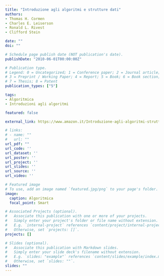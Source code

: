 ```yaml
---
title: "Introduzione agli algoritmi e strutture dati"
authors:
- Thomas H. Cormen 
- Charles E. Leiserson
- Ronald L. Rivest
- Clifford Stein

date: ""
doi: ""

# Schedule page publish date (NOT publication's date).
publishDate: "2010-06-01T00:00:00Z"

# Publication type.
# Legend: 0 = Uncategorized; 1 = Conference paper; 2 = Journal article;
# 3 = Preprint / Working Paper; 4 = Report; 5 = Book; 6 = Book section;
# 7 = Thesis; 8 = Patent
publication_types: ["5"]

tags:
- Algoritmica
- Introduzioni agli algoritmi 

featured: false

external_link: https://www.amazon.it/Introduzione-agli-algoritmi-strutture-dati/dp/883866515X/ref=sr_1_6?__mk_it_IT=ÅMÅŽÕÑ&dchild=1&keywords=cormen&qid=1631130883&sr=8-6

# links:
# - name: ""
#   url: ""
url_pdf: ""
url_code: ''
url_dataset: ''
url_poster: ''
url_project: ''
url_slides: ''
url_source: ''
url_video: ''

# Featured image
# To use, add an image named `featured.jpg/png` to your page's folder. 
image:
  caption: Algoritmica
  focal_point: Smart

# Associated Projects (optional).
#   Associate this publication with one or more of your projects.
#   Simply enter your project's folder or file name without extension.
#   E.g. `internal-project` references `content/project/internal-project/index.md`.
#   Otherwise, set `projects: []`.
projects: []

# Slides (optional).
#   Associate this publication with Markdown slides.
#   Simply enter your slide deck's filename without extension.
#   E.g. `slides: "example"` references `content/slides/example/index.md`.
#   Otherwise, set `slides: ""`.
slides: ""
---
```


